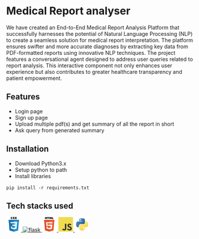 # Medical Report analyser
We have created an End-to-End Medical Report Analysis Platform that successfully harnesses the potential of Natural Language Processing (NLP) to create a seamless solution for medical report interpretation. The platform ensures swifter and more accurate diagnoses by extracting key data from PDF-formatted reports using innovative NLP techniques. The project features a conversational agent designed to address user queries related to report analysis. This interactive component not only enhances user experience but also contributes to greater healthcare transparency and patient empowerment.

## Features
*	Login page
*	Sign up page
*	Upload multiple pdf(s) and get summary of all the report in short
*	Ask query from generated summary

## Installation
*	Download Python3.x
*	Setup python to path
*	Install libraries
```
pip install -r requirements.txt
```

## Tech stacks used
<p align="left"> <a href="https://www.w3schools.com/css/" target="_blank" rel="noreferrer"> <img src="https://raw.githubusercontent.com/devicons/devicon/master/icons/css3/css3-original-wordmark.svg" alt="css3" width="40" height="40"/> </a> <a href="https://flask.palletsprojects.com/" target="_blank" rel="noreferrer"> <img src="https://www.vectorlogo.zone/logos/pocoo_flask/pocoo_flask-icon.svg" alt="flask" width="40" height="40"/> </a> <a href="https://www.w3.org/html/" target="_blank" rel="noreferrer"> <img src="https://raw.githubusercontent.com/devicons/devicon/master/icons/html5/html5-original-wordmark.svg" alt="html5" width="40" height="40"/> </a> <a href="https://developer.mozilla.org/en-US/docs/Web/JavaScript" target="_blank" rel="noreferrer"> <img src="https://raw.githubusercontent.com/devicons/devicon/master/icons/javascript/javascript-original.svg" alt="javascript" width="40" height="40"/> </a> <a href="https://www.python.org" target="_blank" rel="noreferrer"> <img src="https://raw.githubusercontent.com/devicons/devicon/master/icons/python/python-original.svg" alt="python" width="40" height="40"/> </a> </p>
